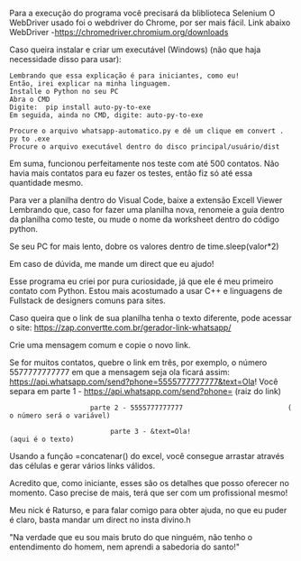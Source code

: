 Para a execução do programa você precisará da bliblioteca Selenium
O WebDriver usado foi o webdriver do Chrome, por ser mais fácil. Link abaixo
      WebDriver        -https://chromedriver.chromium.org/downloads


Caso queira instalar e criar um executável (Windows) (não que haja necessidade disso para usar):

    Lembrando que essa explicação é para iniciantes, como eu!
    Então, irei explicar na minha linguagem.
    Installe o Python no seu PC
    Abra o CMD
    Digite:  pip install auto-py-to-exe
    Em seguida, ainda no CMD, digite: auto-py-to-exe

    Procure o arquivo whatsapp-automatico.py e dê um clique em convert . py to .exe
    Procure o arquivo executável dentro do disco principal/usuário/dist 


Em suma, funcionou perfeitamente nos teste com até 500 contatos. Não havia mais contatos para eu fazer os testes, então fiz só até essa quantidade mesmo.

Para ver a planilha dentro do Visual Code, baixe a extensão Excell Viewer
Lembrando que, caso for fazer uma planilha nova, renomeie a guia dentro da planilha como teste, ou mude o nome da worksheet dentro do código python.

Se seu PC for mais lento, dobre os valores dentro de time.sleep(valor*2)

Em caso de dúvida, me mande um direct que eu ajudo!

Esse programa eu criei por pura curiosidade, já que ele é meu primeiro contato com Python. Estou mais acostumado a usar C++ e linguagens de Fullstack de designers comuns para sites.

Caso queira que o link de sua planilha tenha o texto diferente, pode acessar o site: 
    https://zap.convertte.com.br/gerador-link-whatsapp/

Crie uma mensagem comum e copie o novo link.


Se for muitos contatos, quebre o link em três, por exemplo, o número 5577777777777 em que a mensagem seja ola ficará assim: https://api.whatsapp.com/send?phone=5555777777777&text=Ola!
Você separa em
                parte 1 - https://api.whatsapp.com/send?phone=      (raiz do link)

                        parte 2 - 5555777777777                          ( o número será o variável)

                             parte 3 - &text=Ola!                           (aqui é o texto)


Usando a função =concatenar() do excel, você consegue arrastar através das células e gerar vários links válidos.

Acredito que, como iniciante, esses são os detalhes que posso oferecer no momento. Caso precise de mais, terá que ser com um profissional mesmo!

Meu nick é Raturso, e para falar comigo para obter ajuda, no que eu puder é claro, basta mandar um direct no insta divino.h

"Na verdade que eu sou mais bruto do que ninguém, não tenho o entendimento do homem, nem aprendi a sabedoria do santo!"